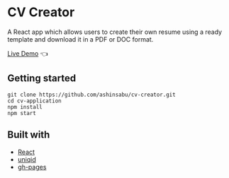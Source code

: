 # CV Creator

A React app which allows users to create their own resume using a ready template and download it in a PDF or DOC format.

<a href="https://ashinsabu.github.io/cv-creator/" target="_blank">Live Demo</a> :point_left:

## Getting started

```
git clone https://github.com/ashinsabu/cv-creator.git
cd cv-application
npm install
npm start
```

## Built with

- [React](https://reactjs.org/)
- [uniqid](https://www.npmjs.com/package/uniqid)
- [gh-pages](https://www.npmjs.com/package/gh-pages)
